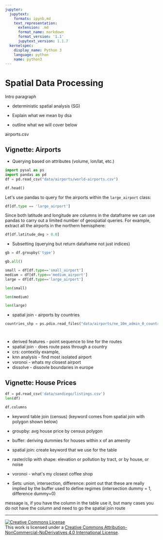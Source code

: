 ```yaml
---
jupyter:
  jupytext:
    formats: ipynb,md
    text_representation:
      extension: .md
      format_name: markdown
      format_version: '1.1'
      jupytext_version: 1.1.7
  kernelspec:
    display_name: Python 3
    language: python
    name: python3
---
```


<!-- #region {"deletable": true, "editable": true} -->
# Spatial Data Processing

Intro paragraph
* deterministic spatial analysis (SG)

* Explain what we mean by dsa
* outline what we will cover below


 airports.csv
<!-- #endregion -->

<!-- #region {"deletable": true, "editable": true} -->
## Vignette: Airports
<!-- #endregion -->

<!-- #region {"deletable": true, "editable": true} -->
- Querying based on attributes (volume, lon/lat, etc.)
<!-- #endregion -->

```python deletable=true editable=true
import pysal as ps
import pandas as pd
df = pd.read_csv("data/airports/world-airports.csv")
```

```python
df.head()
```

Let's use pandas to query for the airports within the `large_airport` class:

```python
df[df.type == 'large_airport']
```

<!-- #region {"deletable": true, "editable": true} -->
Since both latitude and longitude are columns in the dataframe we can use pandas to carry out a limited number of geospatial queries. For example, extract all the airports in the northern hemisphere:
<!-- #endregion -->

```python
df[df.latitude_deg > 0.0]
```

<!-- #region {"deletable": true, "editable": true} -->
- Subsetting (querying but return dataframe not just indices)
<!-- #endregion -->

```python
gb = df.groupby('type')
```

```python
gb.all()
```

```python
small = df[df.type=='small_airport']
medium = df[df.type=='medium_airport']
large = df[df.type=='large_airport']
```

```python
len(small)
```

```python
len(medium)
```

```python
len(large)
```

<!-- #region {"deletable": true, "editable": true} -->
- spatial join - airports by countries
<!-- #endregion -->

```python deletable=true editable=true
countries_shp = ps.pdio.read_files("data/airports/ne_10m_admin_0_countries/ne_10m_admin_0_countries.shp")
```

```python

```

```python

```

<!-- #region {"deletable": true, "editable": true} -->
- derived features - point sequence to line for the routes
- spatial join - does route pass through a country
- crs: contextily example, 
- knn analysis - find most isolated airport
- voronoi - whats my closest airport
- dissolve - dissovle boundaries in europe
<!-- #endregion -->

## Vignette: House Prices

```python
df = pd.read_csv('data/sandiego/listings.csv')
len(df)
```

```python
df.columns
```

<!-- #region {"deletable": true, "editable": true} -->
- keyword table join (census)
(keyword comes from spatial join with polygon shown below)

- groupby: avg house price by census polygon
- buffer: deriving dummies for houses within x of an amenity
- spatial join: create keyword that we use for the table
- raster/clip with shape: elevation or pollution by tract, or by house, or  noise
- voronoi - what's my closest coffee shop

- Sets: union, intersection, difference: point out that these are really implied by the buffer used to define regimes (intersection dummy = 1, difference dummy=0)

message is, if you have the column in the table use it, but many cases you do not have the column and need to go the spatial join route
<!-- #endregion -->

---

<a rel="license" href="http://creativecommons.org/licenses/by-nc-nd/4.0/"><img alt="Creative Commons License" style="border-width:0" src="https://i.creativecommons.org/l/by-nc-nd/4.0/88x31.png" /></a><br />This work is licensed under a <a rel="license" href="http://creativecommons.org/licenses/by-nc-nd/4.0/">Creative Commons Attribution-NonCommercial-NoDerivatives 4.0 International License</a>.
